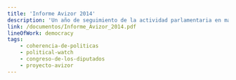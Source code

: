 ```yaml
---
title: 'Informe Avizor 2014'
description: 'Un año de seguimiento de la actividad parlamentaria en materia de desarrollo y lucha contra la pobreza'
link: /documentos/Informe_Avizor_2014.pdf
lineOfWork: democracy
tags:
    - coherencia-de-politicas
    - political-watch
    - congreso-de-los-diputados
    - proyecto-avizor
---
```

